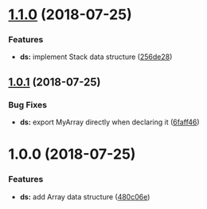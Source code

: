 # [1.1.0](https://github.com/akhenda/es6-data-structures-and-algorithms/compare/v1.0.1...v1.1.0) (2018-07-25)


### Features

* **ds:** implement Stack data structure ([256de28](https://github.com/akhenda/es6-data-structures-and-algorithms/commit/256de28))

## [1.0.1](https://github.com/akhenda/es6-data-structures-and-algorithms/compare/v1.0.0...v1.0.1) (2018-07-25)


### Bug Fixes

* **ds:** export MyArray directly when declaring it ([6faff46](https://github.com/akhenda/es6-data-structures-and-algorithms/commit/6faff46))

# 1.0.0 (2018-07-25)


### Features

* **ds:** add Array data structure ([480c06e](https://github.com/akhenda/es6-data-structures-and-algorithms/commit/480c06e))
